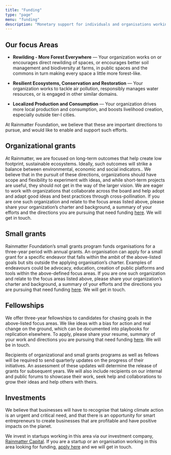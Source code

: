 ```yaml
---
title: "Funding"
type: "page"
menu: "funding"
description: "Monetary support for individuals and organisations working for the environment and conservation."
---
```


## **Our focus Areas**

- **Rewilding - More Forest Everywhere** — Your organization works on or encourages direct rewilding of spaces, or encourages better soil management and biodiversity at farms, in public spaces and the commons in turn making every space a little more forest-like.
  
- **Resilient Ecosystems, Conservation and Restoration** — Your organization works to tackle air pollution, responsibly manages water resources, or is engaged in other similar domains.
  
- **Localized Production and Consumption** — Your organization drives more local production and consumption, and boosts livelihood creation, especially outside tier-I cities.

At Rainmatter Foundation, we believe that these are important directions to pursue, and would like to enable and support such efforts.

## **Organizational grants**

At Rainmatter, we are focused on long-term outcomes that help create low footprint, sustainable ecosystems. Ideally, such outcomes will  strike a balance between environmental, economic and social indicators.. 
We believe that in the pursuit of these directions, organizations should have scope and flexibility to experiment with ideas, and while short-term projects are useful, they should not get in the way of the larger vision. We are eager to work with organizations that collaborate across the board and help adopt and adapt good ideas and best practices through cross-pollination. If you are one such organization and relate to the focus areas listed above, please share your organization’s charter and background, a summary of your efforts and the directions you are pursuing that need funding [here](mailto:info@rainmatter.org). We will get in touch.


## **Small grants**

Rainmatter Foundation’s small grants program funds organisations for a three-year period with annual grants. An organisation can apply for a small grant for a specific endeavor that falls within the ambit of the above-listed goals but sits outside the applying organisation’s charter. Examples of endeavours could be advocacy, education, creation of public platforms and tools within the above-defined focus areas. If you are one such organization and relate to the focus areas listed above, please share your organization’s charter and background, a summary of your efforts and the directions you are pursuing that need funding [here](mailto:info@rainmatter.org). We will get in touch.

## Fellowships

We offer three-year fellowships to candidates for chasing goals in the above-listed focus areas. We like ideas with a bias for action and real change on the ground, which can be documented   into playbooks for replication elsewhere. To apply, please share your resume, summary of your work and directions you are pursuing that need funding [here](mailto:info@rainmatter.org). We will be in touch.

Recipients of organizational and small grants programs as well as fellows will be required to send quarterly updates on the progress of their initiatives. An assessment of these updates will determine the release of grants for subsequent years. We will also include recipients on our internal and public forums to showcase their work, seek help and collaborations to grow their ideas and help others with theirs.


## Investments

We believe that businesses will have to recognise that taking climate action is an urgent and critical need, and that there is an opportunity for smart entrepreneurs to create businesses that are profitable and have positive impacts on the planet.

We invest in startups working in this area via our investment company, [Rainmatter Capital](https://rainmatter.com/). If you are a startup or an organisation working in this area looking for funding, [apply here](https://forms.gle/88D9cKMan27qa5R57) and we will get in touch.